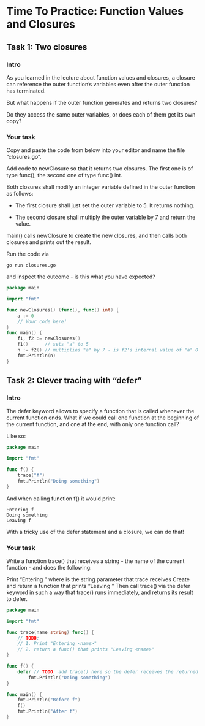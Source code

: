 # Time To Practice: Function Values and Closures

## Task 1: Two closures

### Intro

As you learned in the lecture about function values and closures, a closure can reference the outer function’s variables
even after the outer function has terminated.

But what happens if the outer function generates and returns two closures?

Do they access the same outer variables, or does each of them get its own copy?

### Your task

Copy and paste the code from below into your editor and name the file “closures.go”.

Add code to newClosure so that it returns two closures. The first one is of type func(), the second one of type func()
int.

Both closures shall modify an integer variable defined in the outer function as follows:

- The first closure shall just set the outer variable to 5. It returns nothing.

- The second closure shall multiply the outer variable by 7 and return the value.

main() calls newClosure to create the new closures, and then calls both closures and prints out the result.

Run the code via

```shell
go run closures.go
```

and inspect the outcome - is this what you have expected?

```go
package main

import "fmt"

func newClosures() (func(), func() int) {
	a := 0
	// Your code here!
}
func main() {
	f1, f2 := newClosures()
	f1()      // sets "a" to 5
	n := f2() // multiplies "a" by 7 - is f2's internal value of "a" 0 or 5 before the call?
	fmt.Println(n)
}
```

## Task 2: Clever tracing with “defer”

### Intro

The defer keyword allows to specify a function that is called whenever the current function ends. What if we could call
one function at the beginning of the current function, and one at the end, with only one function call?

Like so:

```go
package main

import "fmt"

func f() {
	trace("f")
	fmt.Println("Doing something")
}
```

And when calling function f() it would print:

```
Entering f
Doing something
Leaving f
```

With a tricky use of the defer statement and a closure, we can do that!

### Your task

Write a function trace() that receives a string - the name of the current function - and does the following:

Print “Entering <name>” where <name> is the string parameter that trace receives
Create and return a function that prints “Leaving <name>”
Then call trace() via the defer keyword in such a way that trace() runs immediately, and returns its result to defer.

```go
package main

import "fmt"

func trace(name string) func() {
	// TODO:
	// 1. Print "Entering <name>"
	// 2. return a func() that prints "Leaving <name>"
}

func f() {
	defer // TODO: add trace() here so the defer receives the returned function
		fmt.Println("Doing something")
}

func main() {
	fmt.Println("Before f")
	f()
	fmt.Println("After f")
}
```
